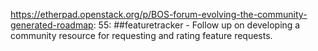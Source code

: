 https://etherpad.openstack.org/p/BOS-forum-evolving-the-community-generated-roadmap: 55: ##featuretracker - Follow up on developing a community resource for requesting and rating feature requests. 


